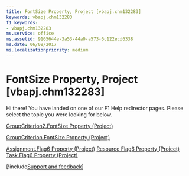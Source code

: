 ```yaml
---
title: FontSize Property, Project [vbapj.chm132283]
keywords: vbapj.chm132283
f1_keywords:
- vbapj.chm132283
ms.service: office
ms.assetid: 9165644e-3a53-44a0-a573-6c122ecd6338
ms.date: 06/08/2017
ms.localizationpriority: medium
---
```



# FontSize Property, Project [vbapj.chm132283]

Hi there! You have landed on one of our F1 Help redirector pages. Please select the topic you were looking for below.

[GroupCriterion2.FontSize Property (Project)](https://msdn.microsoft.com/library/0c055f9c-96b7-6053-0865-3cfa82ba5ee3%28Office.15%29.aspx)

[GroupCriterion.FontSize Property (Project)](https://msdn.microsoft.com/library/37e7b35b-06cf-aaaf-9bc4-c82daa5771e1%28Office.15%29.aspx)

[Assignment.Flag6 Property (Project)](https://msdn.microsoft.com/library/7acf802a-94e5-f0ec-cfc7-5cc861987872%28Office.15%29.aspx)
[Resource.Flag6 Property (Project)](https://msdn.microsoft.com/library/f05f566c-d4d9-3121-715c-7c5b0632a687%28Office.15%29.aspx)
[Task.Flag6 Property (Project)](https://msdn.microsoft.com/library/db6f085e-b829-63bd-1335-d9080ba46b42%28Office.15%29.aspx)

[!include[Support and feedback](~/includes/feedback-boilerplate.md)]